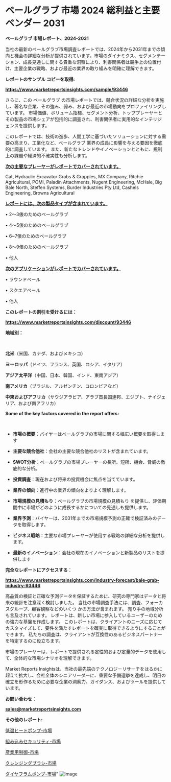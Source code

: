 # ベールグラブ 市場 2024 総利益と主要ベンダー 2031

<strong>ベールグラブ 市場レポート、2024-2031</strong>

当社の最新のベールグラブ市場調査レポートでは、2024年から2031年までの傾向と機会の詳細な分析が提供されています。市場のダイナミクス、セグメンテーション、成長見通しに関する貴重な洞察により、利害関係者は競争上の位置付け、主要企業の戦略、および最近の業界の取り組みを明確に理解できます。



<strong>レポートのサンプル コピーを取得:</strong> <a href=https://www.marketreportsinsights.com/sample/93446>

<strong><u>https://www.marketreportsinsights.com/sample/93446</u></strong></a>

さらに、この ベールグラブ の市場レポートでは、競合状況の詳細な分析を実施し、著名な企業、その強み、弱み、および最近の市場動向をプロファイリングしています。 市場価値、ボリューム指標、セグメント分析、トッププレーヤーとその製品の市場シェアが包括的に調査され、利害関係者に実用的なインテリジェンスを提供します。

このレポートでは、技術の進歩、人間工学に基づいたソリューションに対する需要の高まり、工業化など、ベールグラブ 業界の成長に影響を与える要因を徹底的に調査しています。 また、新たなトレンドやイノベーションとともに、規制上の課題や経済的不確実性も分析します。



<strong><u>次の主要なプレーヤーがレポートでカバーされています。</u></strong>

Cat, Hydraulic Excavator Grabs & Grapples, MX Company, Ritchie Agricultural, POMI, Paladin Attachments, Nugent Engineering, McHale, Big Bale North, Steffen Systems, Burder Industries Pty Ltd, Cashels Engineering, Browns Agricultural



<strong><u><b>レポートには、次の製品タイプが含まれています。</b></u></strong>

• 2〜3俵のためのベールグラブ

• 4〜5俵のためのベールグラブ

• 6~7俵のためのベールグラブ

• 8〜9俵のためのベールグラブ

• 他人



<strong><u><b>次のアプリケーションがレポートでカバーされています。</b></u></strong>

• ラウンドベール

• スクエアベール

• 他人



<strong><b>このレポートの割引を受けるには：</b></strong>

<a href=https://www.marketreportsinsights.com/discount/93446>

<strong><u>https://www.marketreportsinsights.com/discount/93446</u></strong></a>



<strong>地域別：</strong>

<strong> </strong>



<strong>北米</strong>（米国、カナダ、およびメキシコ）



<strong>ヨーロッパ</strong>（ドイツ、フランス、英国、ロシア、イタリア）



<strong>アジア太平洋</strong>（中国、日本、韓国、インド、東南アジア）



<strong>南アメリカ</strong>（ブラジル、アルゼンチン、コロンビアなど）



<strong>中東およびアフリカ</strong>（サウジアラビア、アラブ首長国連邦、エジプト、ナイジェリア、および南アフリカ）



<strong>Some of the key factors covered in the report offers:</strong>

<strong> </strong>
<ul>
  <li>

<strong>市場の概要</strong>：バイヤーはベールグラブの市場に関する幅広い概要を取得します</li>
  <li>

<strong>主要な競合他社</strong>：会社の主要な競合他社のリストが含まれています。</li>
  <li>

<strong>SWOT分析</strong>：ベールグラブの市場プレーヤーの長所、短所、機会、脅威の徹底的な分析。</li>
  <li>

<strong>投資調査</strong>：現在および将来の投資機会に焦点を当てています。</li>
  <li>

<strong>業界の傾向</strong>：進行中の業界の傾向をよりよく理解します。</li>
  <li>

<strong>市場規模の見積もり</strong>：ベールグラブの市場規模の見積もり を提供し、評価期間中に市場がどのように成長するかについての見通しも提供します。</li>
  <li>

<strong>業界予測</strong>：バイヤーは、2031年までの市場規模予測の正確で検証済みのデータを取得します。</li>
  <li>

<strong>ビジネス戦略</strong>：主要な市場プレーヤーが使用する戦略の詳細な分析を提供します。</li>
  <li>

<strong>最新のイノベーション</strong>：会社の現在のイノベーションと新製品のリストを提供します</li>
</ul>


<strong>完全なレポートにアクセスする</strong>：

<a href=https://www.marketreportsinsights.com/industry-forecast/bale-grab-industry-93446>

<strong><u>https://www.marketreportsinsights.com/industry-forecast/bale-grab-industry-93446</u></strong></a>

高品質の検証と正確な予測データを保証するために、研究の専門家はデータと将来の統計を注意深く検討しました。 当社の市場調査手法には、調査、フォーカスグループ、顧客観察などのいくつ かの方法が含まれます。 売り手の地域分析も言及されています。 レポートは、新しい市場に参入しているユーザーのための強力な基盤を作成します。 このレポートは、クライアントのニーズに応じてカスタマイズして、要件を満たすレポートを確実に取得できるようにすることができます。 私たちの調査は、クライアントが互換性のあるビジネスパートナーを特定するのに役立ちます。

市場のプレーヤーは、レポートで提供される定性的および定量的データを使用して、全体的な市場シナリオを理解できます。

Market Reports Insightsは、当社の最先端のテクノロジーリサーチをはるかに超えて拡大し、会社全体のシニアリーダーに、重要な予備選挙を達成し、明日の確立を形作るために必要な企業の洞察力、ガイダンス、およびツールを提供しています。



<strong><b>お問い合わせ</b></strong>：

<a href=mailto:sales@marketreportsinsights.com>

<strong><u>sales@marketreportsinsights.com</u></strong></a>



<strong>その他のレポート:</strong>

<a href=https://www.linkedin.com/pulse/低温ヒートポンプ-市場-2023-swot-分析と成長率-2030-analytics-achievers-24-analysis-wcrqf/>低温ヒートポンプ-市場</a>

<a href=https://www.linkedin.com/pulse/組み込みセキュリティ-市場-2023-競争分析と事業成長-2030-data-dive-discoveries-24-analysis-vagbf/>組み込みセキュリティ-市場</a>

<a href=https://www.linkedin.com/pulse/産業用制御-市場-2023-新興市場-将来の動向と市場需要-2030-pr-news-hub-gu6af/>産業用制御-市場</a>

<a href=https://www.linkedin.com/pulse/クレンジングブラシ-市場-2023-総利益と主要ベンダー-2030-aij3f/>クレンジングブラシ-市場</a>

<a href=https://www.linkedin.com/pulse/ダイヤフラムポンプ-市場-2023-swot-分析と最新イノベーション-j9mff/>ダイヤフラムポンプ-市場</a>"
![image](https://github.com/gayatriri2/Market-Trends/assets/166717496/0fc11921-60fb-490a-a5df-1538d89463ca)
